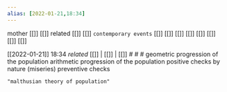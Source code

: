 ```yaml
---
alias: [2022-01-21,18:34]
---
```

 mother [[]] [[]]
 related [[]] [[]]
 `contemporary events` [[]] [[]] [[]] [[]] [[]] [[]] [[]] [[]]

[[2022-01-21]] 18:34 _related_ [[]] | [[]] | [[]] # # #
geometric progression of the population
arithmetic progression of the population
positive checks by nature (miseries)
preventive checks
```query
"malthusian theory of population"
```